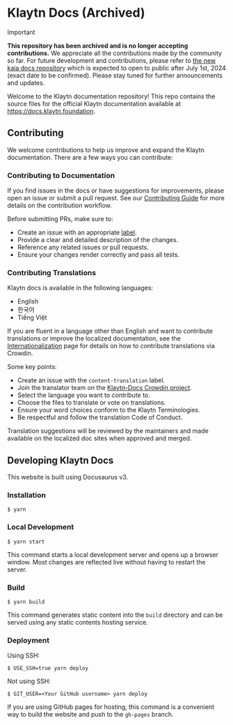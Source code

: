 # Klaytn Docs (Archived)

> [!IMPORTANT]  
> **This repository has been archived and is no longer accepting contributions.**
> We appreciate all the contributions made by the community so far. For future development and contributions, please refer to [the new kaia docs repository](https://github.com/kaiachain/kaia-docs) which is expected to open to public after July 1st, 2024 (exact date to be confirmed). Please stay tuned for further announcements and updates.


Welcome to the Klaytn documentation repository! This repo contains the source files for the official Klaytn documentation available at https://docs.klaytn.foundation.

## Contributing

We welcome contributions to help us improve and expand the Klaytn documentation. There are a few ways you can contribute:

### Contributing to Documentation

If you find issues in the docs or have suggestions for improvements, please open an issue or submit a pull request. See our [Contributing Guide](https://github.com/klaytn/klaytn-docs/blob/main/CONTRIBUTING.md) for more details on the contribution workflow.

Before submitting PRs, make sure to:

- Create an issue with an appropriate [label](https://github.com/klaytn/klaytn-docs/blob/main/CONTRIBUTING.md#usage-of-labels).
- Provide a clear and detailed description of the changes.
- Reference any related issues or pull requests.
- Ensure your changes render correctly and pass all tests.

### Contributing Translations

Klaytn docs is available in the following languages:

- English
- 한국어
- Tiếng Việt

If you are fluent in a language other than English and want to contribute translations or improve the localized documentation, see the [Internationalization](https://docs.klaytn.foundation/docs/misc/internationalization/) page for details on how to contribute translations via Crowdin.

Some key points:

- Create an issue with the `content-translation` label.
- Join the translator team on the [Klaytn-Docs Crowdin project](https://crowdin.com/project/klaytn-docs).
- Select the language you want to contribute to.
- Choose the files to translate or vote on translations.
- Ensure your word choices conform to the Klaytn Terminologies.
- Be respectful and follow the translation Code of Conduct.

Translation suggestions will be reviewed by the maintainers and made available on the localized doc sites when approved and merged.

## Developing Klaytn Docs

This website is built using Docusaurus v3.

### Installation

```
$ yarn
```

### Local Development

```
$ yarn start
```

This command starts a local development server and opens up a browser window. Most changes are reflected live without having to restart the server.

### Build

```
$ yarn build
```

This command generates static content into the `build` directory and can be served using any static contents hosting service.

### Deployment

Using SSH:

```
$ USE_SSH=true yarn deploy
```

Not using SSH:

```
$ GIT_USER=<Your GitHub username> yarn deploy
```

If you are using GitHub pages for hosting, this command is a convenient way to build the website and push to the `gh-pages` branch.